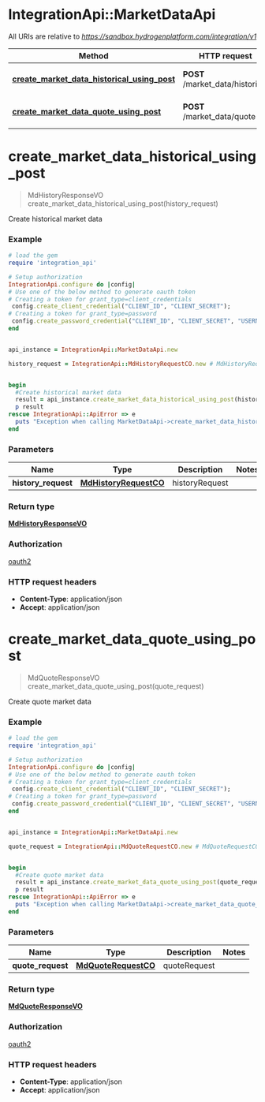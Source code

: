 # IntegrationApi::MarketDataApi

All URIs are relative to *https://sandbox.hydrogenplatform.com/integration/v1*

Method | HTTP request | Description
------------- | ------------- | -------------
[**create_market_data_historical_using_post**](MarketDataApi.md#create_market_data_historical_using_post) | **POST** /market_data/historical | Create historical market data
[**create_market_data_quote_using_post**](MarketDataApi.md#create_market_data_quote_using_post) | **POST** /market_data/quote | Create quote market data


# **create_market_data_historical_using_post**
> MdHistoryResponseVO create_market_data_historical_using_post(history_request)

Create historical market data

### Example
```ruby
# load the gem
require 'integration_api'

# Setup authorization
IntegrationApi.configure do |config|
# Use one of the below method to generate oauth token        
# Creating a token for grant_type=client_credentials
 config.create_client_credential("CLIENT_ID", "CLIENT_SECRET");
# Creating a token for grant_type=password
 config.create_password_credential("CLIENT_ID", "CLIENT_SECRET", "USERNAME", "PASSWORD");
end


api_instance = IntegrationApi::MarketDataApi.new

history_request = IntegrationApi::MdHistoryRequestCO.new # MdHistoryRequestCO | historyRequest


begin
  #Create historical market data
  result = api_instance.create_market_data_historical_using_post(history_request)
  p result
rescue IntegrationApi::ApiError => e
  puts "Exception when calling MarketDataApi->create_market_data_historical_using_post: #{e}"
end
```

### Parameters

Name | Type | Description  | Notes
------------- | ------------- | ------------- | -------------
 **history_request** | [**MdHistoryRequestCO**](MdHistoryRequestCO.md)| historyRequest | 

### Return type

[**MdHistoryResponseVO**](MdHistoryResponseVO.md)

### Authorization

[oauth2](../README.md#oauth2)

### HTTP request headers

 - **Content-Type**: application/json
 - **Accept**: application/json



# **create_market_data_quote_using_post**
> MdQuoteResponseVO create_market_data_quote_using_post(quote_request)

Create quote market data

### Example
```ruby
# load the gem
require 'integration_api'

# Setup authorization
IntegrationApi.configure do |config|
# Use one of the below method to generate oauth token        
# Creating a token for grant_type=client_credentials
 config.create_client_credential("CLIENT_ID", "CLIENT_SECRET");
# Creating a token for grant_type=password
 config.create_password_credential("CLIENT_ID", "CLIENT_SECRET", "USERNAME", "PASSWORD");
end


api_instance = IntegrationApi::MarketDataApi.new

quote_request = IntegrationApi::MdQuoteRequestCO.new # MdQuoteRequestCO | quoteRequest


begin
  #Create quote market data
  result = api_instance.create_market_data_quote_using_post(quote_request)
  p result
rescue IntegrationApi::ApiError => e
  puts "Exception when calling MarketDataApi->create_market_data_quote_using_post: #{e}"
end
```

### Parameters

Name | Type | Description  | Notes
------------- | ------------- | ------------- | -------------
 **quote_request** | [**MdQuoteRequestCO**](MdQuoteRequestCO.md)| quoteRequest | 

### Return type

[**MdQuoteResponseVO**](MdQuoteResponseVO.md)

### Authorization

[oauth2](../README.md#oauth2)

### HTTP request headers

 - **Content-Type**: application/json
 - **Accept**: application/json



